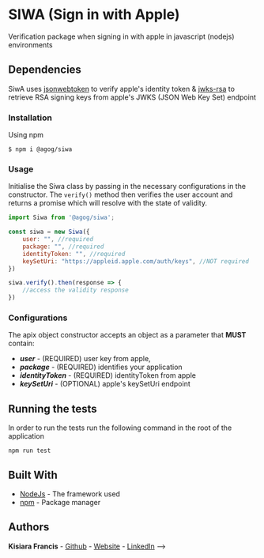 # SIWA (Sign in with Apple)

Verification package when signing in with apple in javascript (nodejs) environments

## Dependencies

SiwA uses [jsonwebtoken](https://github.com/auth0/node-jsonwebtoken) to verify apple's identity token & [jwks-rsa](https://github.com/auth0/node-jwks-rsa) to retrieve RSA signing keys from apple's JWKS (JSON Web Key Set) endpoint

### Installation

Using npm

```
$ npm i @agog/siwa
```

### Usage

Initialise the Siwa class by passing in the necessary configurations in the constructor. The `verify()` method then verifies the user account and returns a promise which will resolve with the state of validity.

```javascript
import Siwa from '@agog/siwa';

const siwa = new Siwa({
    user: "", //required
    package: "", //required
    identityToken: "", //required
    keySetUri: "https://appleid.apple.com/auth/keys", //NOT required
})

siwa.verify().then(response => {
    //access the validity response
})
```

### Configurations
The apix object constructor accepts an object as a parameter that **MUST** contain: 

* ***user*** - (REQUIRED) user key from apple, 
* ***package*** - (REQUIRED) identifies your application 
* ***identityToken*** - (REQUIRED) identityToken from apple
* ***keySetUri*** - (OPTIONAL) apple's keySetUri endpoint
 
## Running the tests

In order to run the tests run the following command in the root of the application

```
npm run test
```

## Built With

* [NodeJs](https://nodejs.org/en/) - The framework used
* [npm](https://www.npmjs.com/) - Package manager

## Authors

**Kisiara Francis** 
    - [Github](https://github.com/franciskisiara)
    - [Website](https://profiles.agog.co.ke/kisiara)
    - [LinkedIn](https://www.linkedin.com/in/francis-kisiara-289360ab/) -->
